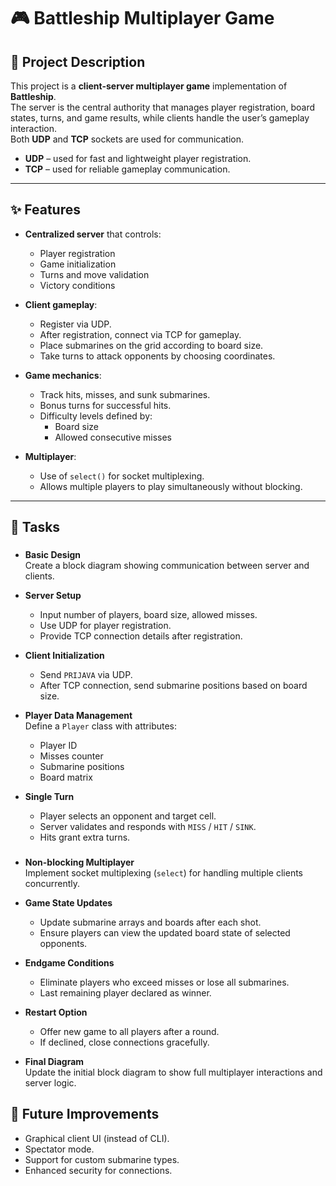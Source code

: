 # 🎮 Battleship Multiplayer Game

## 📌 Project Description
This project is a **client-server multiplayer game** implementation of **Battleship**.  
The server is the central authority that manages player registration, board states, turns, and game results, while clients handle the user’s gameplay interaction.  
Both **UDP** and **TCP** sockets are used for communication.  

- **UDP** – used for fast and lightweight player registration.  
- **TCP** – used for reliable gameplay communication.  

---

## ✨ Features
- **Centralized server** that controls:  
  - Player registration  
  - Game initialization  
  - Turns and move validation  
  - Victory conditions  

- **Client gameplay**:  
  - Register via UDP.  
  - After registration, connect via TCP for gameplay.  
  - Place submarines on the grid according to board size.  
  - Take turns to attack opponents by choosing coordinates.  

- **Game mechanics**:  
  - Track hits, misses, and sunk submarines.  
  - Bonus turns for successful hits.  
  - Difficulty levels defined by:  
    - Board size  
    - Allowed consecutive misses  

- **Multiplayer**:  
  - Use of `select()` for socket multiplexing.  
  - Allows multiple players to play simultaneously without blocking.  

---

## 📂 Tasks

### 
- **Basic Design**  
  Create a block diagram showing communication between server and clients.  

- **Server Setup**  
  - Input number of players, board size, allowed misses.  
  - Use UDP for player registration.  
  - Provide TCP connection details after registration.  

- **Client Initialization**  
  - Send `PRIJAVA` via UDP.  
  - After TCP connection, send submarine positions based on board size.  

- **Player Data Management**  
  Define a `Player` class with attributes:  
  - Player ID  
  - Misses counter  
  - Submarine positions  
  - Board matrix  

- **Single Turn**  
  - Player selects an opponent and target cell.  
  - Server validates and responds with `MISS` / `HIT` / `SINK`.  
  - Hits grant extra turns.  

###
- **Non-blocking Multiplayer**  
  Implement socket multiplexing (`select`) for handling multiple clients concurrently.  

- **Game State Updates**  
  - Update submarine arrays and boards after each shot.  
  - Ensure players can view the updated board state of selected opponents.  

- **Endgame Conditions**  
  - Eliminate players who exceed misses or lose all submarines.  
  - Last remaining player declared as winner.  

- **Restart Option**  
  - Offer new game to all players after a round.  
  - If declined, close connections gracefully.  

- **Final Diagram**  
  Update the initial block diagram to show full multiplayer interactions and server logic.  


## 🚀 Future Improvements
- Graphical client UI (instead of CLI).  
- Spectator mode.  
- Support for custom submarine types.  
- Enhanced security for connections.  

